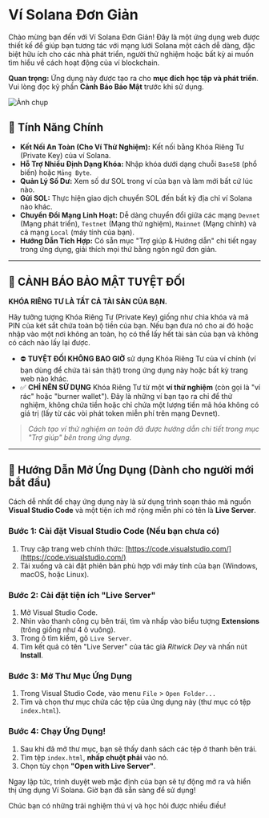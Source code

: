 # Ví Solana Đơn Giản

Chào mừng bạn đến với Ví Solana Đơn Giản! Đây là một ứng dụng web được thiết kế để giúp bạn tương tác với mạng lưới Solana một cách dễ dàng, đặc biệt hữu ích cho các nhà phát triển, người thử nghiệm hoặc bất kỳ ai muốn tìm hiểu về cách hoạt động của ví blockchain.

**Quan trọng:** Ứng dụng này được tạo ra cho **mục đích học tập và phát triển**. Vui lòng đọc kỹ phần **Cảnh Báo Bảo Mật** trước khi sử dụng.

![Ảnh chụp](https://ibb.co/mVQPdnFn )

## 🌟 Tính Năng Chính

- **Kết Nối An Toàn (Cho Ví Thử Nghiệm):** Kết nối bằng Khóa Riêng Tư (Private Key) của ví Solana.
- **Hỗ Trợ Nhiều Định Dạng Khóa:** Nhập khóa dưới dạng chuỗi `Base58` (phổ biến) hoặc `Mảng Byte`.
- **Quản Lý Số Dư:** Xem số dư SOL trong ví của bạn và làm mới bất cứ lúc nào.
- **Gửi SOL:** Thực hiện giao dịch chuyển SOL đến bất kỳ địa chỉ ví Solana nào khác.
- **Chuyển Đổi Mạng Linh Hoạt:** Dễ dàng chuyển đổi giữa các mạng `Devnet` (Mạng phát triển), `Testnet` (Mạng thử nghiệm), `Mainnet` (Mạng chính) và cả mạng `Local` (máy tính của bạn).
- **Hướng Dẫn Tích Hợp:** Có sẵn mục "Trợ giúp & Hướng dẫn" chi tiết ngay trong ứng dụng, giải thích mọi thứ bằng ngôn ngữ đơn giản.

---

## 🛑 CẢNH BÁO BẢO MẬT TUYỆT ĐỐI

**KHÓA RIÊNG TƯ LÀ TẤT CẢ TÀI SẢN CỦA BẠN.**

Hãy tưởng tượng Khóa Riêng Tư (Private Key) giống như chìa khóa và mã PIN của két sắt chứa toàn bộ tiền của bạn. Nếu bạn đưa nó cho ai đó hoặc nhập vào một nơi không an toàn, họ có thể lấy hết tài sản của bạn và không có cách nào lấy lại được.

- ⛔ **TUYỆT ĐỐI KHÔNG BAO GIỜ** sử dụng Khóa Riêng Tư của ví chính (ví bạn dùng để chứa tài sản thật) trong ứng dụng này hoặc bất kỳ trang web nào khác.
- ✅ **CHỈ NÊN SỬ DỤNG** Khóa Riêng Tư từ một **ví thử nghiệm** (còn gọi là "ví rác" hoặc "burner wallet"). Đây là những ví bạn tạo ra chỉ để thử nghiệm, không chứa tiền hoặc chỉ chứa một lượng tiền mã hóa không có giá trị (lấy từ các vòi phát token miễn phí trên mạng Devnet).

> *Cách tạo ví thử nghiệm an toàn đã được hướng dẫn chi tiết trong mục "Trợ giúp" bên trong ứng dụng.*

---

## 🚀 Hướng Dẫn Mở Ứng Dụng (Dành cho người mới bắt đầu)

Cách dễ nhất để chạy ứng dụng này là sử dụng trình soạn thảo mã nguồn **Visual Studio Code** và một tiện ích mở rộng miễn phí có tên là **Live Server**.

### Bước 1: Cài đặt Visual Studio Code (Nếu bạn chưa có)

1.  Truy cập trang web chính thức: [https://code.visualstudio.com/](https://code.visualstudio.com/)
2.  Tải xuống và cài đặt phiên bản phù hợp với máy tính của bạn (Windows, macOS, hoặc Linux).

### Bước 2: Cài đặt tiện ích "Live Server"

1.  Mở Visual Studio Code.
2.  Nhìn vào thanh công cụ bên trái, tìm và nhấp vào biểu tượng **Extensions** (trông giống như 4 ô vuông).
3.  Trong ô tìm kiếm, gõ `Live Server`.
4.  Tìm kết quả có tên "Live Server" của tác giả *Ritwick Dey* và nhấn nút **Install**.



### Bước 3: Mở Thư Mục Ứng Dụng

1.  Trong Visual Studio Code, vào menu `File` > `Open Folder...`
2.  Tìm và chọn thư mục chứa các tệp của ứng dụng này (thư mục có tệp `index.html`).

### Bước 4: Chạy Ứng Dụng!

1.  Sau khi đã mở thư mục, bạn sẽ thấy danh sách các tệp ở thanh bên trái.
2.  Tìm tệp `index.html`, **nhấp chuột phải** vào nó.
3.  Chọn tùy chọn **"Open with Live Server"**.



Ngay lập tức, trình duyệt web mặc định của bạn sẽ tự động mở ra và hiển thị ứng dụng Ví Solana. Giờ bạn đã sẵn sàng để sử dụng!

Chúc bạn có những trải nghiệm thú vị và học hỏi được nhiều điều!
